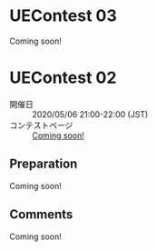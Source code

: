 # UEContest 03
Coming soon!

# UEContest 02
<dl>
  <dt>開催日</dt>
  <dd>2020/05/06 21:00-22:00 (JST)</dd>
  <dt>コンテストページ</dt>
  <dd><a href="">Coming soon!</a></dd>
</dl>

## Preparation
Coming soon!

## Comments
Coming soon!
